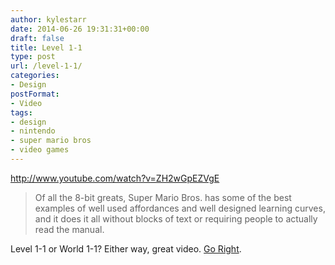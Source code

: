 ```yaml
---
author: kylestarr
date: 2014-06-26 19:31:31+00:00
draft: false
title: Level 1-1
type: post
url: /level-1-1/
categories:
- Design
postFormat:
- Video
tags:
- design
- nintendo
- super mario bros
- video games
---
```


http://www.youtube.com/watch?v=ZH2wGpEZVgE


<blockquote>Of all the 8-bit greats, Super Mario Bros. has some of the best examples of well used affordances and well designed learning curves, and it does it all without blocks of text or requiring people to actually read the manual.</blockquote>


Level 1-1 or World 1-1? Either way, great video. [Go Right](http://www.youtube.com/watch?v=kiePaAHK3jE).

